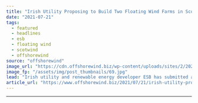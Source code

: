 ```yaml
---
title: "Irish Utility Proposing to Build Two Floating Wind Farms in Scotland"
date: "2021-07-21"
tags: 
  - featured
  - headlines
  - esb
  - floating wind
  - scotwind
  - offshorewind
source: "offshorewind"
image_url: "https://cdn.offshorewind.biz/wp-content/uploads/sites/2/2021/07/21104002/ESB_Moneypoint-project.jpg"
image_fp: "/assets/img/post_thumbnails/69.jpg"
lead: "Irish utility and renewable energy developer ESB has submitted applications for two floating projects,"
article_url: "https://www.offshorewind.biz/2021/07/21/irish-utility-proposing-to-build-two-floating-wind-farms-in-scotland/"
---
```


---
